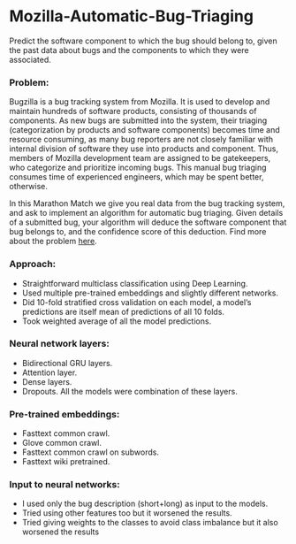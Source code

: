 # Mozilla-Automatic-Bug-Triaging
Predict the software component to which the bug should belong to, given the past data about bugs and the components to which they were associated.

### Problem:
Bugzilla is a bug tracking system from Mozilla. It is used to develop and maintain hundreds of software products, consisting of thousands of components. As new bugs are submitted into the system, their triaging (categorization by products and software components) becomes time and resource consuming, as many bug reporters are not closely familiar with internal division of software they use into products and component. Thus, members of Mozilla development team are assigned to be gatekeepers, who categorize and prioritize incoming bugs. This manual bug triaging consumes time of experienced engineers, which may be spent better, otherwise.

In this Marathon Match we give you real data from the bug tracking system, and ask to implement an algorithm for automatic bug triaging. Given details of a submitted bug, your algorithm will deduce the software component that bug belongs to, and the confidence score of this deduction. Find more about the problem [here](https://community.topcoder.com/longcontest/?module=ViewProblemStatement&rd=17280&pm=15089).

### Approach:
* Straightforward multiclass classification using Deep Learning.
* Used multiple pre-trained embeddings and slightly different networks.
* Did 10-fold stratified cross validation on each model, a model’s predictions are itself mean of predictions of all 10 folds.
* Took weighted average of all the model predictions.

### Neural network layers:
* Bidirectional GRU layers.
* Attention layer.
* Dense layers.
* Dropouts.
 All the models were combination of these layers.

### Pre-trained embeddings:
* Fasttext common crawl.
* Glove common crawl.
* Fasttext common crawl on subwords.
* Fasttext wiki pretrained.

### Input to neural networks:
* I used only the bug description (short+long) as input to the models.
* Tried using other features too but it worsened the results.
* Tried giving weights to the classes to avoid class imbalance but it also worsened the results
